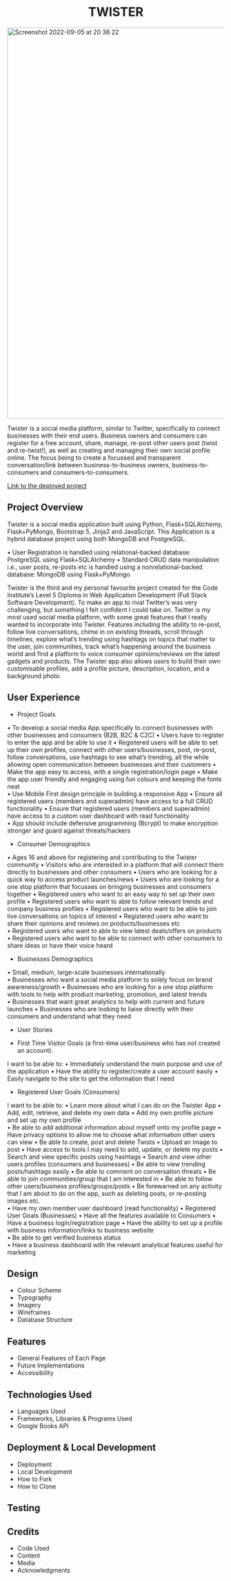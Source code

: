 # <h1 align="center">TWISTER</h1>

<img width="905" alt="Screenshot 2022-09-05 at 20 36 22" src="https://user-images.githubusercontent.com/36114589/188505848-0e0b41b3-58b4-4ef3-9b7f-8b0dec1d61ed.png">

Twister is a social media platform, similar to Twitter, specifically to connect businesses with their end users. Business owners and consumers can register for a free account, share, manage, re-post other users post (twist and re-twist!), as well as creating and managing their own social profile online. The focus being to create a focussed and transparent conversation/link between business-to-business owners, business-to-consumers and consumers-to-consumers. 

[Link to the deployed project](https://twister3-ms3.herokuapp.com/)

## Project Overview

 Twister is a social media application built using Python, Flask+SQLAlchemy, Flask+PyMongo, Bootstrap 5, Jinja2 and JavaScript. This Application is a hybrid database project using both MongoDB and PostgreSQL.   
 
•	User Registration is handled using relational-backed database: PostgreSQL using Flask+SQLAlchemy 
•	Standard CRUD data manipulation i.e., user posts, re-posts etc is handled using a nonrelational-backed database: MongoDB using Flask+PyMongo 
 
Twister is the third and my personal favourite project created for the Code Institute’s Level 5 Diploma in Web Application Development (Full Stack Software Development). To make an app to rival Twitter’s was very challenging, but something I felt confident I could take on. Twitter is my most used social media platform, with some great features that I really wanted to incorporate into Twister. Features including the ability to re-post, follow live conversations, chime in on existing threads, scroll through timelines, explore what’s trending using hashtags on topics that matter to the user, join communities, track what’s happening around the business world and find a platform to voice consumer opinions/reviews on the latest gadgets and products. The Twister app also allows users to build their own customisable profiles, add a profile picture, description, location, and a background photo.  


## User Experience

* Project Goals

 
• To develop a social media App specifically to connect businesses with other businesses and consumers (B2B, B2C & C2C) 
• Users have to register to enter the app and be able to use it 
• Registered users will be able to set up their own profiles, connect with other users/businesses, post, re-post, follow conversations, use hashtags to see what’s trending, all the while allowing open communication between businesses and their customers 
• Make the app easy to access, with a single registration/login page 
• Make the app user friendly and engaging using fun colours and keeping the fonts neat  
• Use Mobile First design principle in building a responsive App 
• Ensure all registered users (members and superadmin) have access to a full CRUD functionality 
• Ensure that registered users (members and superadmin) have access to a custom user dashboard with read functionality  
• App should include defensive programming (Bcrypt) to make encryption stronger and guard against threats/hackers 
 
* Consumer Demographics 
 
• Ages 16 and above for registering and contributing to the Twister community 
• Visitors who are interested in a platform that will connect them directly to businesses and other consumers 
• Users who are looking for a quick way to access product launches/news 
• Users who are looking for a one stop platform that focusses on bringing businesses and consumers together 
• Registered users who want to an easy way to set up their own profile 
• Registered users who want to able to follow relevant trends and company business profiles 
• Registered users who want to be able to join live conversations on topics of interest 
• Registered users who want to share their opinions and reviews on products/businesses etc   
• Registered users who want to able to view latest deals/offers on products 
• Registered users who want to be able to connect with other consumers to share ideas or have their voice heard 
 
 
* Businesses Demographics 
 
• Small, medium, large-scale businesses internationally  
• Businesses who want a social media platform to solely focus on brand awareness/growth 
• Businesses who are looking for a one stop platform with tools to help with product marketing, promotion, and latest trends  
• Businesses that want great analytics to help with current and future launches 
• Businesses who are looking to liaise directly with their consumers and understand what they need  

* User Stories

* First Time Visitor Goals (a first-time user/business who has not created an account). 

 I want to be able to:
• Immediately understand the main purpose and use of the application
• Have the ability to register/create a user account easily
• Easily navigate to the site to get the information that I need

* Registered User Goals (Consumers) 

I want to be able to:
• Learn more about what I can do on the Twister App 
• Add, edit, retrieve, and delete my own data 
• Add my own profile picture and set up my own profile  
• Be able to add additional information about myself onto my profile page 
• Have privacy options to allow me to choose what information other users can view 
• Be able to create, post and delete Twists 
• Upload an image to post 
• Have access to tools I may need to add, update, or delete my posts 
• Search and view specific posts using hashtags 
• Search and view other users profiles (consumers and businesses) 
• Be able to view trending posts/hashtags easily 
• Be able to comment on conversation threats 
• Be able to join communities/group that I am interested in 
• Be able to follow other users/business profiles/groups/posts 
• Be forewarned on any activity that I am about to do on the app, such as deleting posts, or re-posting images etc.  
• Have my own member user dashboard (read functionality) 
• Registered User Goals (Businesses) 
• Have all the features available to Consumers 
• Have a business login/registration page 
• Have the ability to set up a profile with business information/links to business website  
• Be able to get verified business status  
• Have a business dashboard with the relevant analytical features useful for marketing 

## Design

* Colour Scheme
* Typography
* Imagery
* Wireframes
* Database Structure

## Features

* General Features of Each Page
* Future Implementations
* Accessibility

## Technologies Used

* Languages Used
* Frameworks, Libraries & Programs Used
* Google Books API

## Deployment & Local Development

* Deployment
* Local Development
* How to Fork
* How to Clone

## Testing

## Credits

* Code Used
* Content
* Media
* Acknowledgments
